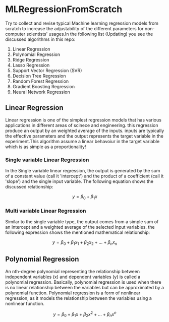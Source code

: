 # MLRegressionFromScratch
Try to collect and revise typical Machine learning regression models from scratch to increase the adjustability of the different parameters for non-computer scientists' usages.In the following list (Updating) you see the discussed algorithms in this repo:
1. Linear Regression
2. Polynomial Regression
3. Ridge Regression
4. Lasso Regression
5. Support Vector Regression (SVR)
6. Decision Tree Regression
7. Random Forest Regression
8. Gradient Boosting Regression
9. Neural Network Regression

## Linear Regression
Linear regression is one of the simplest regression models that has various applications in different areas of scinece and engineering. this regression produce an output by an weighted average of the inputs. inputs are typically the effective parameters and the output represents the target variable in the experiment.This algorithm assume a linear behavoiur in the target variable which is as simple as a proportionality!

### Single variable Linear Regression
In the Single variable linear regression, the output is generated by the sum of a constant value (call it 'intercept') and the product of a coefficient (call it 'slope') and the single input variable. The following equation shows the discussed relationship:

$$ y = \beta_0 + \beta_1 x $$

### Multi variable Linear Regression
Similar to the single variable type, the output comes from a simple sum of an intercept and a weighted average of the selected input variables. the following expression shows the mentioned mathematical relationship:

$$ y = \beta_0 + \beta_1 x_1 + \beta_2 x_2 + ... + \beta_n x_n$$

## Polynomial Regression
An nth-degree polynomial representing the relationship between independent variables (x) and dependent variables (y) is called a polynomial regression. Basically, polynomial regression is used when there is no linear relationship between the variables but can be approximated by a polynomial function. Polynomial regression is a form of nonlinear regression, as it models the relationship between the variables using a nonlinear function.

$$ y = \beta_0 + \beta_1 x+ \beta_2 x^2 + ... + \beta_n x^n$$








